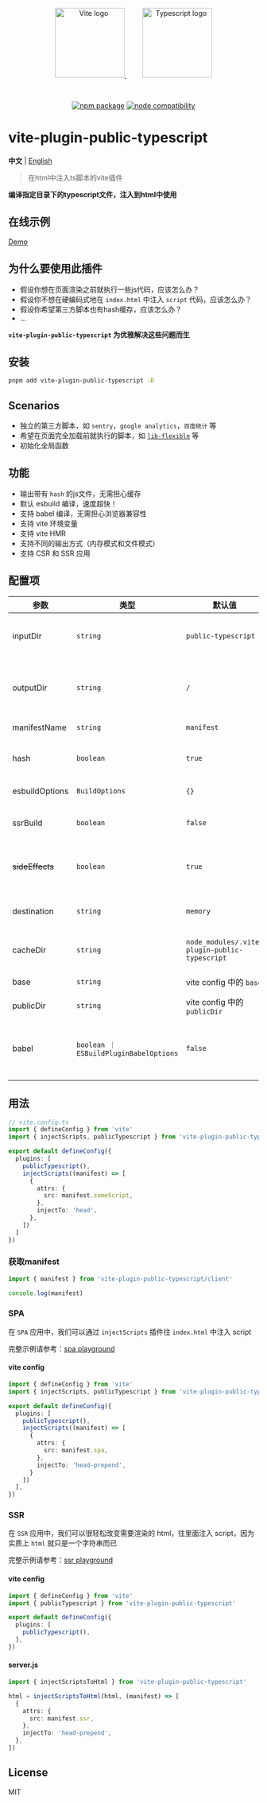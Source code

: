 
<p align="center">
  <a href="https://vitejs.dev" style="margin-right: 32px;" target="_blank" rel="noopener noreferrer">
    <img width="140" src="https://vitejs.dev/logo.svg" alt="Vite logo" />
  </a>
  <a href="https://www.typescriptlang.org/" target="_blank" rel="noopener noreferrer">
    <img width="140" src="https://upload.wikimedia.org/wikipedia/commons/4/4c/Typescript_logo_2020.svg" alt="Typescript logo" />
  </a>
</p>
<br/>
<p align="center">
  <a href="https://npmjs.com/package/vite-plugin-public-typescript"><img src="https://img.shields.io/npm/v/vite-plugin-public-typescript.svg" alt="npm package"></a>
  <a href="https://nodejs.org/en/about/previous-releases"><img src="https://img.shields.io/node/v/vite-plugin-public-typescript.svg" alt="node compatibility"></a>
</p>

# vite-plugin-public-typescript


**中文** | [English](./README-en.md)

> 在html中注入ts脚本的vite插件

**编译指定目录下的typescript文件，注入到html中使用**

## 在线示例
[Demo](https://hemengke1997.github.io/vite-plugin-public-typescript/)

## 为什么要使用此插件

- 假设你想在页面渲染之前就执行一些js代码，应该怎么办？
- 假设你不想在硬编码式地在 `index.html` 中注入 `script` 代码，应该怎么办？
- 假设你希望第三方脚本也有hash缓存，应该怎么办？
- ...

**`vite-plugin-public-typescript` 为优雅解决这些问题而生**

## 安装
  
```bash
pnpm add vite-plugin-public-typescript -D
```
  

## Scenarios

- 独立的第三方脚本，如 `sentry`，`google analytics`，`百度统计` 等
- 希望在页面完全加载前就执行的脚本，如 [`lib-flexible`](https://github.com/amfe/lib-flexible) 等
- 初始化全局函数

## 功能

- 输出带有 `hash` 的js文件，无需担心缓存
- 默认 esbuild 编译，速度超快！
- 支持 babel 编译，无需担心浏览器兼容性
- 支持 vite 环境变量
- 支持 vite HMR
- 支持不同的输出方式（内存模式和文件模式）
- 支持 CSR 和 SSR 应用

## 配置项

| 参数            | 类型                                   | 默认值                                        | 描述                                           |
| --------------- | -------------------------------------- | --------------------------------------------- | ---------------------------------------------- |
| inputDir        | `string`                               | `public-typescript`                           | 存放需要编译的 `typescript` 的目录             |
| outputDir       | `string`                               | `/`                                           | 输出公共 javascript 的目录，相对于 `publicDir` |
| manifestName    | `string`                               | `manifest`                                    | `manifest` 的文件名                            |
| hash            | `boolean`                              | `true`                                        | 编译后的 `js` 是否生成 `hash `                 |
| esbuildOptions  | `BuildOptions`                         | `{}`                                          | esbuild 构建选项                               |
| ssrBuild        | `boolean`                              | `false`                                       | 当前打包环境是否是 ssr                         |
| ~~sideEffects~~ | `boolean`                              | `true`                                        | 是否编译三方库(v2.0.0废弃⚠️)                    |
| destination     | `string`                               | `memory`                                      | 输出模式：内存模式 \| 文件模式                 |
| cacheDir        | `string`                               | `node_modules/.vite-plugin-public-typescript` | 存放manifest缓存的目录                         |
| base            | `string`                               | vite config 中的 `base`                       | 资源 base url                                  |
| publicDir       | `string`                               | vite config 中的 `publicDir`                  | public目录                                     |
| babel           | `boolean ｜ ESBuildPluginBabelOptions` | `false`                                       | babel编译（如果需要兼容es6以下浏览器，请开启） |



## 用法

```ts
// vite.config.ts
import { defineConfig } from 'vite'
import { injectScripts, publicTypescript } from 'vite-plugin-public-typescript'

export default defineConfig({
  plugins: [
    publicTypescript(),
    injectScripts((manifest) => [
      {
        attrs: {
          src: manifest.someScript,
        },
        injectTo: 'head',
      },
    ])
  ]
})
```

### 获取manifest

```ts
import { manifest } from 'vite-plugin-public-typescript/client'

console.log(manifest)
```


### SPA

在 `SPA` 应用中，我们可以通过 `injectScripts` 插件往 `index.html` 中注入 script

完整示例请参考：[spa playground](./playground/spa/vite.config.ts)

#### vite config

```ts
import { defineConfig } from 'vite'
import { injectScripts, publicTypescript } from 'vite-plugin-public-typescript'

export default defineConfig({
  plugins: [
    publicTypescript(),
    injectScripts((manifest) => [
      {
        attrs: {
          src: manifest.spa,
        },
        injectTo: 'head-prepend',
      }
    ])
  ],
})
```

### SSR

在 `SSR` 应用中，我们可以很轻松改变需要渲染的 html，往里面注入 script，因为实质上 `html` 就只是一个字符串而已

完整示例请参考：[ssr playground](./playground/ssr/index.html)

#### vite config

```ts
import { defineConfig } from 'vite'
import { publicTypescript } from 'vite-plugin-public-typescript'

export default defineConfig({
  plugins: [
    publicTypescript(),
  ],
})
```

#### server.js

```ts
import { injectScriptsToHtml } from 'vite-plugin-public-typescript'

html = injectScriptsToHtml(html, (manifest) => [
  {
    attrs: {
      src: manifest.ssr,
    },
    injectTo: 'head-prepend',
  },
])
```


## License

MIT

[npm-img]: https://img.shields.io/npm/v/vite-plugin-public-typescript.svg

